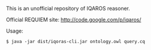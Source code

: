 This is an unofficial repository of IQAROS reasoner.

Official REQUIEM site: <http://code.google.com/p/iqaros/>

Usage: 

```console
$ java -jar dist/iqoras-cli.jar ontology.owl query.cq
```


